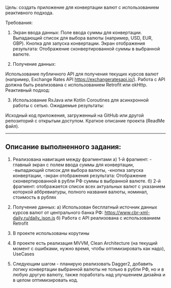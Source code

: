 Цель: создать приложение для конвертации валют с использованием реактивного подхода.

Требования:

1) Экран ввода данных:
Поле ввода суммы для конвертации.
Выпадающий список для выбора валюты (например, USD, EUR, GBP).
Кнопка для запуска конвертации.
Экран отображения результата:
Отображение сконвертированной суммы в выбранной валюте.

2) Получение данных:

Использование публичного API для получения текущих курсов валют (например, Exchange Rates API https://exchangeratesapi.io/).
Работа с API должна быть реализована с использованием Retrofit или okHttp.
Реактивный подход:

3) Использование RxJava или Kotlin Coroutines для асинхронной работы с сетью.
Ожидаемые результаты:

Исходный код приложения, загруженный на GitHub или другой репозиторий с открытым доступом.
Краткое описание проекта (ReadMe файл).
______________________________________________________________
Описание выполненного задания:
--------------------------------------------------------------
1) Реализована навигация между фрагментами
   а) 1-й фрагмент:
          - главный экран с полем ввода суммы для конвертации,
          -выпадающий список для выбора валюты,
          -кнопка запуска конвертации,
          -экран отображения результата: Отображение сконвертированной в рубли РФ суммы в выбранной валюте.
   б) 2-й фрагмент: отображается список всех актуальных валют с указанием которкой аббревиатуры, полного названия валюты, номинал, стоимость в рублях

2) Получение данных:
   а) Использован бесплатный источник данных курсов валют от центрального банка РФ: https://www.cbr-xml-daily.ru/daily_json.js
   б) Работа с API реализована с использованием Retrofit

3) В проекте использованы корутины

4) В проекте есть реализация MVVM, Clean Architecture (на текущий момент с ошибками, нужно время, чтобы оптимизировать как надо), UseCases
5) Следующим шагом - планирую реализовать Dagger2, добавить логику конвертации выбранной валюты не только в рубли РФ, но и в любую другую валюту, также поработать над улучшением дизайна и в целом оптимизировать код.
